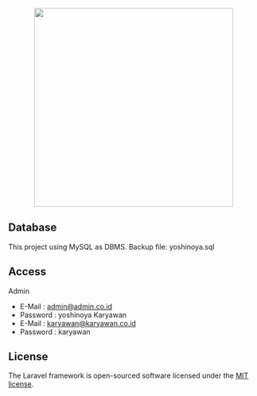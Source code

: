 <p align="center"><a href="https://laravel.com" target="_blank"><img src="https://cdn.freebiesupply.com/logos/large/2x/yoshinoya-1-logo-png-transparent.png" width="400"></a></p>

## Database

This project using MySQL as DBMS.
Backup file: yoshinoya.sql

## Access

Admin
- E-Mail   : admin@admin.co.id
- Password : yoshinoya
Karyawan
- E-Mail   : karyawan@karyawan.co.id
- Password : karyawan

## License

The Laravel framework is open-sourced software licensed under the [MIT license](https://opensource.org/licenses/MIT).
